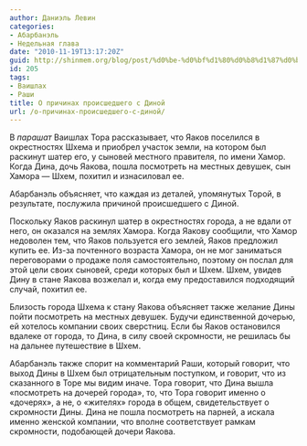 ```yaml
---
author: Даниэль Левин
categories:
- Абарбанэль
- Недельная глава
date: "2010-11-19T13:17:20Z"
guid: http://shinmem.org/blog/post/%d0%be-%d0%bf%d1%80%d0%b8%d1%87%d0%b8%d0%bd%d0%b0%d1%85-%d0%bf%d1%80%d0%be%d0%b8%d1%81%d1%88%d0%b5%d0%b4%d1%88%d0%b5%d0%b3%d0%be-%d1%81-%d0%b4%d0%b8%d0%bd%d0%be%d0%b9
id: 205
tags:
- Ваишлах
- Раши
title: О причинах происшедшего с Диной
url: /о-причинах-происшедшего-с-диной/
---
```

<!--more-->

В _парашат_ Ваишлах Тора рассказывает, что Яаков поселился в окрестностях Шхема и приобрел участок земли, на котором был раскинут шатер его, у сыновей местного правителя, по имени Хамор. Когда Дина, дочь Яакова, пошла посмотреть на местных девушек, сын Хамора — Шхем, похитил и изнасиловал ее. 

Абарбанэль объясняет, что каждая из деталей, упомянутых Торой, в результате, послужила причиной происшедшего с Диной. 

Поскольку Яаков раскинул шатер в окрестностях города, а не вдали от него, он оказался на землях Хамора. Когда Яакову сообщили, что Хамор недоволен тем, что Яаков пользуется его землей, Яаков предложил купить ее. Из-за почтенного возраста Хамора, он не мог заниматься переговорами о продаже поля самостоятельно, поэтому он послал для этой цели своих сыновей, среди которых был и Шхем. Шхем, увидев Дину в стане Яакова возжелал и, когда ему предоставился подходящий случай, похитил ее. 

Близость города Шхема к стану Яакова объясняет также желание Дины пойти посмотреть на местных девушек. Будучи единственной дочерью, ей хотелось компании своих сверстниц. Если бы Яаков остановился вдалеке от города, то Дина, в силу своей скромности, не решилась бы на дальнее путешествие в Шхем. 

Абарбанэль также спорит на комментарий Раши, который говорит, что выход Дины в Шхем был отрицательным поступком, и говорит, что из сказанного в Торе мы видим иначе. Тора говорит, что Дина вышла «посмотреть на дочерей города», то, что Тора говорит именно о «дочерях», а не, о «жителях» города в общем, свидетельствует о скромности Дины. Дина не пошла посмотреть на парней, а искала именно женской компании, что вполне соответствует рамкам скромности, подобающей дочери Яакова.